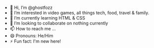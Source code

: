 - 👋 Hi, I’m @ghostfozz
- 👀 I’m interested in video games, all things tech, food, travel & family.
- 🌱 I’m currently learning HTML & CSS
- 💞️ I’m looking to collaborate on nothing currently
- 📫 How to reach me ...
- 😄 Pronouns: He/Him
- ⚡ Fun fact: I'm new here!

<!---
ghostfozz/ghostfozz is a ✨ special ✨ repository because its `README.md` (this file) appears on your GitHub profile.
You can click the Preview link to take a look at your changes.
--->
